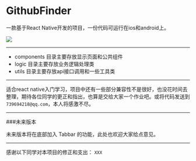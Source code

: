# GithubFinder
一款基于React Native开发的项目，一份代码可运行在ios和android上。

![](../introduce/clip.gif)

---


- components 目录主要存放显示页面和公共组件
- logic 目录主要存放业务逻辑处理类
- utils 目录主要存放api接口调用和一些工具类



---

适合react native入门学习，项目中还有一些部分兼容性不是很好，也没花时间去整理，期待各位同学的更正和指出，也算是交给大家一个作业吧。或将代码发送到 `739694218@qq.com`，本人将感激不尽。




---
###未来版本

未来版本将在底部加入 Tabbar 的功能，此处也欢迎大家给点意见。




---
感谢以下同学对本项目的修正和支出：
`XXX`